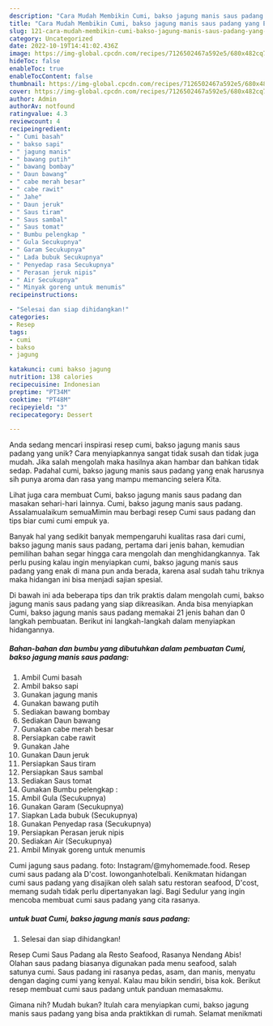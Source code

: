 ```yaml
---
description: "Cara Mudah Membikin Cumi, bakso jagung manis saus padang yang Enak"
title: "Cara Mudah Membikin Cumi, bakso jagung manis saus padang yang Enak"
slug: 121-cara-mudah-membikin-cumi-bakso-jagung-manis-saus-padang-yang-enak
category: Uncategorized
date: 2022-10-19T14:41:02.436Z
image: https://img-global.cpcdn.com/recipes/7126502467a592e5/680x482cq70/cumi-bakso-jagung-manis-saus-padang-foto-resep-utama.jpg
hideToc: false
enableToc: true
enableTocContent: false
thumbnail: https://img-global.cpcdn.com/recipes/7126502467a592e5/680x482cq70/cumi-bakso-jagung-manis-saus-padang-foto-resep-utama.jpg
cover: https://img-global.cpcdn.com/recipes/7126502467a592e5/680x482cq70/cumi-bakso-jagung-manis-saus-padang-foto-resep-utama.jpg
author: Admin
authorAv: notfound
ratingvalue: 4.3
reviewcount: 4
recipeingredient:
- " Cumi basah"
- " bakso sapi"
- " jagung manis"
- " bawang putih"
- " bawang bombay"
- " Daun bawang"
- " cabe merah besar"
- " cabe rawit"
- " Jahe"
- " Daun jeruk"
- " Saus tiram"
- " Saus sambal"
- " Saus tomat"
- " Bumbu pelengkap "
- " Gula Secukupnya"
- " Garam Secukupnya"
- " Lada bubuk Secukupnya"
- " Penyedap rasa Secukupnya"
- " Perasan jeruk nipis"
- " Air Secukupnya"
- " Minyak goreng untuk menumis"
recipeinstructions:

- "Selesai dan siap dihidangkan!"
categories:
- Resep
tags:
- cumi
- bakso
- jagung

katakunci: cumi bakso jagung 
nutrition: 138 calories
recipecuisine: Indonesian
preptime: "PT34M"
cooktime: "PT48M"
recipeyield: "3"
recipecategory: Dessert

---
```





Anda sedang mencari inspirasi resep cumi, bakso jagung manis saus padang yang unik? Cara menyiapkannya sangat tidak susah dan tidak juga mudah. Jika salah mengolah maka hasilnya akan hambar dan bahkan tidak sedap. Padahal cumi, bakso jagung manis saus padang yang enak harusnya sih punya aroma dan rasa yang mampu memancing selera Kita.





Lihat juga cara membuat Cumi, bakso jagung manis saus padang dan masakan sehari-hari lainnya. Cumi, bakso jagung manis saus padang. Assalamualaikum semuaMimin mau berbagi resep Cumi saus padang dan tips biar cumi cumi empuk ya.

Banyak hal yang sedikit banyak mempengaruhi kualitas rasa dari cumi, bakso jagung manis saus padang, pertama dari jenis bahan, kemudian pemilihan bahan segar hingga cara mengolah dan menghidangkannya. Tak perlu pusing kalau ingin menyiapkan cumi, bakso jagung manis saus padang yang enak di mana pun anda berada, karena asal sudah tahu triknya maka hidangan ini bisa menjadi sajian spesial.






Di bawah ini ada beberapa tips dan trik praktis dalam mengolah cumi, bakso jagung manis saus padang yang siap dikreasikan. Anda bisa menyiapkan Cumi, bakso jagung manis saus padang memakai 21 jenis bahan dan 0 langkah pembuatan. Berikut ini langkah-langkah dalam menyiapkan hidangannya.

<!--inarticleads1-->

##### Bahan-bahan dan bumbu yang dibutuhkan dalam pembuatan Cumi, bakso jagung manis saus padang:

1. Ambil  Cumi basah
1. Ambil  bakso sapi
1. Gunakan  jagung manis
1. Gunakan  bawang putih
1. Sediakan  bawang bombay
1. Sediakan  Daun bawang
1. Gunakan  cabe merah besar
1. Persiapkan  cabe rawit
1. Gunakan  Jahe
1. Gunakan  Daun jeruk
1. Persiapkan  Saus tiram
1. Persiapkan  Saus sambal
1. Sediakan  Saus tomat
1. Gunakan  Bumbu pelengkap :
1. Ambil  Gula (Secukupnya)
1. Gunakan  Garam (Secukupnya)
1. Siapkan  Lada bubuk (Secukupnya)
1. Gunakan  Penyedap rasa (Secukupnya)
1. Persiapkan  Perasan jeruk nipis
1. Sediakan  Air (Secukupnya)
1. Ambil  Minyak goreng untuk menumis


Cumi jagung saus padang. foto: Instagram/@myhomemade.food. Resep cumi saus padang ala D&#39;cost. lowonganhotelbali. Kenikmatan hidangan cumi saus padang yang disajikan oleh salah satu restoran seafood, D&#39;cost, memang sudah tidak perlu dipertanyakan lagi. Bagi Sedulur yang ingin mencoba membuat cumi saus padang yang cita rasanya. 

<!--inarticleads2-->

#####  untuk buat Cumi, bakso jagung manis saus padang:


1. Selesai dan siap dihidangkan!

Resep Cumi Saus Padang ala Resto Seafood, Rasanya Nendang Abis! Olahan saus padang biasanya digunakan pada menu seafood, salah satunya cumi. Saus padang ini rasanya pedas, asam, dan manis, menyatu dengan daging cumi yang kenyal. Kalau mau bikin sendiri, bisa kok. Berikut resep membuat cumi saus padang untuk panduan memasakmu. 

Gimana nih? Mudah bukan? Itulah cara menyiapkan cumi, bakso jagung manis saus padang yang bisa anda praktikkan di rumah. Selamat menikmati
